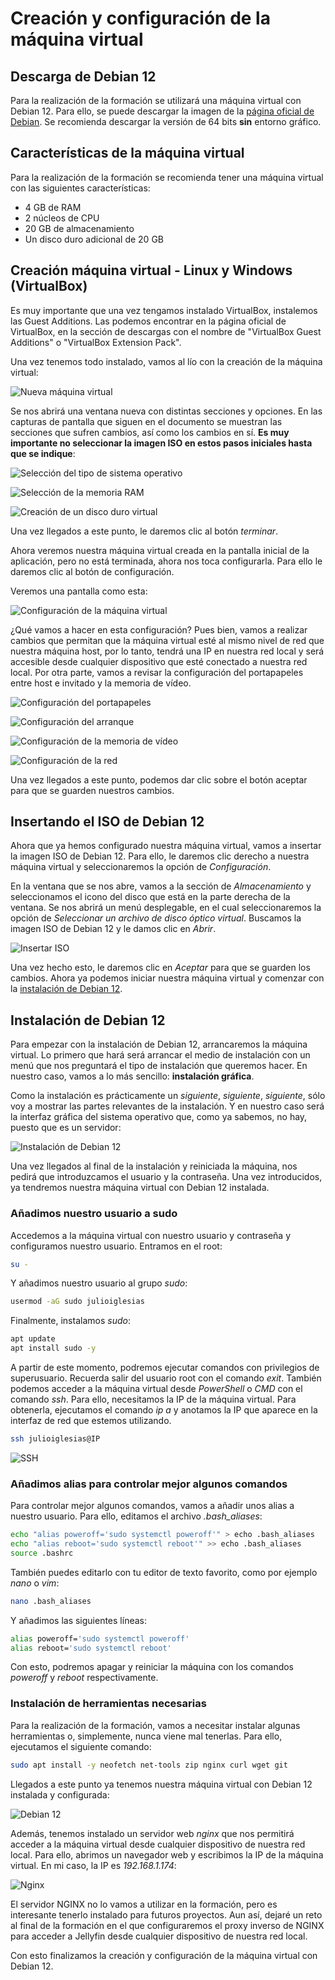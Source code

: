 # Creación y configuración de la máquina virtual

## Descarga de Debian 12

Para la realización de la formación se utilizará una máquina virtual con Debian 12. Para ello, se puede descargar la imagen de la [página oficial de Debian](https://www.debian.org/distrib/netinst). Se recomienda descargar la versión de 64 bits **sin** entorno gráfico.

## Características de la máquina virtual

Para la realización de la formación se recomienda tener una máquina virtual con las siguientes características:
- 4 GB de RAM
- 2 núcleos de CPU
- 20 GB de almacenamiento
- Un disco duro adicional de 20 GB

## Creación máquina virtual - Linux y Windows (VirtualBox)

Es muy importante que una vez tengamos instalado VirtualBox, instalemos las Guest Additions. Las podemos encontrar en la página oficial de VirtualBox, en la sección de descargas con el nombre de "VirtualBox Guest Additions" o "VirtualBox Extension Pack".

Una vez tenemos todo instalado, vamos al lío con la creación de la máquina virtual:

![Nueva máquina virtual](vbx_01.png)

Se nos abrirá una ventana nueva con distintas secciones y opciones. En las capturas de pantalla que siguen en el documento se muestran las secciones que sufren cambios, así como los cambios en sí. **Es muy importante no seleccionar la imagen ISO en estos pasos iniciales hasta que se indique**:

![Selección del tipo de sistema operativo](vbx_02.png)

![Selección de la memoria RAM](vbx_03.png)

![Creación de un disco duro virtual](vbx_04.png)

Una vez llegados a este punto, le daremos clic al botón *terminar*.

Ahora veremos nuestra máquina virtual creada en la pantalla inicial de la aplicación, pero no está terminada, ahora nos toca configurarla. Para ello le daremos clic al botón de configuración.

Veremos una pantalla como esta:

![Configuración de la máquina virtual](vbx_05.png)

¿Qué vamos a hacer en esta configuración? Pues bien, vamos a realizar cambios que permitan que la máquina virtual esté al mismo nivel de red que nuestra máquina host, por lo tanto, tendrá una IP en nuestra red local y será accesible desde cualquier dispositivo que esté conectado a nuestra red local. Por otra parte, vamos a revisar la configuración del portapapeles entre host e invitado y la memoria de vídeo.

![Configuración del portapapeles](vbx_06.png)

![Configuración del arranque](vbx_07.png)

![Configuración de la memoria de vídeo](vbx_08.png)

![Configuración de la red](vbx_09.png)

Una vez llegados a este punto, podemos dar clic sobre el botón aceptar para que se guarden nuestros cambios.

## Insertando el ISO de Debian 12

Ahora que ya hemos configurado nuestra máquina virtual, vamos a insertar la imagen ISO de Debian 12. Para ello, le daremos clic derecho a nuestra máquina virtual y seleccionaremos la opción de *Configuración*.

En la ventana que se nos abre, vamos a la sección de *Almacenamiento* y seleccionamos el icono del disco que está en la parte derecha de la ventana. Se nos abrirá un menú desplegable, en el cual seleccionaremos la opción de *Seleccionar un archivo de disco óptico virtual*. Buscamos la imagen ISO de Debian 12 y le damos clic en *Abrir*.

![Insertar ISO](vbx_10.png)

Una vez hecho esto, le daremos clic en *Aceptar* para que se guarden los cambios. Ahora ya podemos iniciar nuestra máquina virtual y comenzar con la [instalación de Debian 12](instalacion_so.md).

## Instalación de Debian 12

Para empezar con la instalación de Debian 12, arrancaremos la máquina virtual. Lo primero que hará será arrancar el medio de instalación con un menú que nos preguntará el tipo de instalación que queremos hacer. En nuestro caso, vamos a lo más sencillo: **instalación gráfica**.

Como la instalación es prácticamente un *siguiente*, *siguiente*, *siguiente*, sólo voy a mostrar las partes relevantes de la instalación. Y en nuestro caso será la interfaz gráfica del sistema operativo que, como ya sabemos, no hay, puesto que es un servidor:

![Instalación de Debian 12](debian_01.png)

Una vez llegados al final de la instalación y reiniciada la máquina, nos pedirá que introduzcamos el usuario y la contraseña. Una vez introducidos, ya tendremos nuestra máquina virtual con Debian 12 instalada.


### Añadimos nuestro usuario a sudo

Accedemos a la máquina virtual con nuestro usuario y contraseña y configuramos nuestro usuario. Entramos en el root: 

```bash	
su -
```

Y añadimos nuestro usuario al grupo *sudo*:

```bash
usermod -aG sudo julioiglesias
```

Finalmente, instalamos *sudo*:

```bash
apt update
apt install sudo -y
```

A partir de este momento, podremos ejecutar comandos con privilegios de superusuario. Recuerda salir del usuario root con el comando *exit*. También podemos acceder a la máquina virtual desde *PowerShell* o *CMD* con el comando *ssh*. Para ello, necesitamos la IP de la máquina virtual. Para obtenerla, ejecutamos el comando *ip a* y anotamos la IP que aparece en la interfaz de red que estemos utilizando.

```bash
ssh julioiglesias@IP
```

![SSH](debian_02.png)

### Añadimos alias para controlar mejor algunos comandos

Para controlar mejor algunos comandos, vamos a añadir unos alias a nuestro usuario. Para ello, editamos el archivo *.bash\_aliases*:

```bash
echo "alias poweroff='sudo systemctl poweroff'" > echo .bash_aliases
echo "alias reboot='sudo systemctl reboot'" >> echo .bash_aliases
source .bashrc
```

También puedes editarlo con tu editor de texto favorito, como por ejemplo *nano* o *vim*:

```bash
nano .bash_aliases
```

Y añadimos las siguientes líneas:

```bash
alias poweroff='sudo systemctl poweroff'
alias reboot='sudo systemctl reboot'
```

Con esto, podremos apagar y reiniciar la máquina con los comandos *poweroff* y *reboot* respectivamente.

### Instalación de herramientas necesarias

Para la realización de la formación, vamos a necesitar instalar algunas herramientas o, simplemente, nunca viene mal tenerlas. Para ello, ejecutamos el siguiente comando:

```bash
sudo apt install -y neofetch net-tools zip nginx curl wget git
```

Llegados a este punto ya tenemos nuestra máquina virtual con Debian 12 instalada y configurada: 

![Debian 12](debian_03.png)

Además, tenemos instalado un servidor web *nginx* que nos permitirá acceder a la máquina virtual desde cualquier dispositivo de nuestra red local. Para ello, abrimos un navegador web y escribimos la IP de la máquina virtual. En mi caso, la IP es *192.168.1.174*:

![Nginx](debian_04.png)

El servidor NGINX no lo vamos a utilizar en la formación, pero es interesante tenerlo instalado para futuros proyectos. Aun así, dejaré un reto al final de la formación en el que configuraremos el proxy inverso de NGINX para acceder a Jellyfin desde cualquier dispositivo de nuestra red local.

Con esto finalizamos la creación y configuración de la máquina virtual con Debian 12. 


